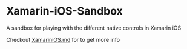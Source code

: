 # Xamarin-iOS-Sandbox
A sandbox for playing with the different native controls in Xamarin iOS

Checkout [XamariniOS.md](https://github.com/jamal-osman/Xamarin-iOS-Sandbox/blob/master/DevSandbox/XamariniOS.md) for to get more info
